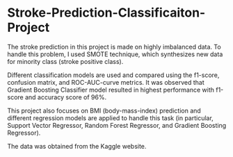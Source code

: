# Stroke-Prediction-Classificaiton-Project
The stroke prediction in this project is made on highly imbalanced data. To handle this problem, I used SMOTE technique, which synthesizes new data for minority class (stroke positive class). 

Different classification models are used and compared using the f1-score, confusion matrix, and ROC-AUC-curve metrics. It was observed that Gradient Boosting Classifier model resulted in highest performance with f1-score and accuracy score of 96%.

This project also focuses on BMI (body-mass-index) prediction and different regression models are applied to handle this task (in particular, Support Vector Regressor, Random Forest Regressor, and Gradient Boosting Regressor).

The data was obtained from the Kaggle website.
